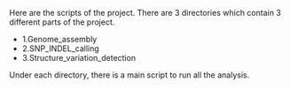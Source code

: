 Here are the scripts of the project. There are 3 directories which contain 3 different parts of the project. 

* 1.Genome_assembly               
* 2.SNP_INDEL_calling             
* 3.Structure_variation_detection 

Under each directory, there is a main script to run all the analysis. 
